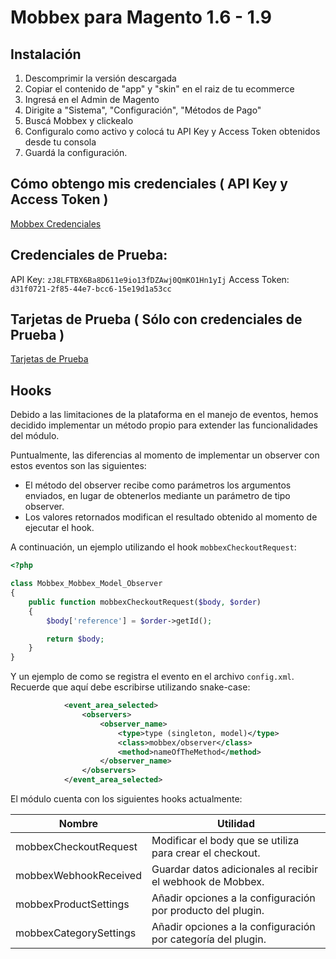 # Mobbex para Magento 1.6 - 1.9

## Instalación
1) Descomprimir la versión descargada
2) Copiar el contenido de "app" y "skin" en el raiz de tu ecommerce
3) Ingresá en el Admin de Magento
4) Dirigite a "Sistema", "Configuración", "Métodos de Pago"
5) Buscá Mobbex y clickealo
6) Configuralo como activo y colocá tu API Key y Access Token obtenidos desde tu consola
7) Guardá la configuración.

## Cómo obtengo mis credenciales ( API Key y Access Token )

[Mobbex Credenciales](https://mobbexco.atlassian.net/servicedesk/customer/kb/view/50266136)

## Credenciales de Prueba:

API Key: ```zJ8LFTBX6Ba8D611e9io13fDZAwj0QmKO1Hn1yIj```
Access Token: ```d31f0721-2f85-44e7-bcc6-15e19d1a53cc```

## Tarjetas de Prueba ( Sólo con credenciales de Prueba )

[Tarjetas de Prueba](https://mobbexco.github.io/#/es/testcards)

## Hooks

Debido a las limitaciones de la plataforma en el manejo de eventos, hemos decidido implementar un método propio para extender las funcionalidades del módulo.

Puntualmente, las diferencias al momento de implementar un observer con estos eventos son las siguientes:
- El método del observer recibe como parámetros los argumentos enviados, en lugar de obtenerlos mediante un parámetro de tipo observer.
- Los valores retornados modifican el resultado obtenido al momento de ejecutar el hook.

A continuación, un ejemplo utilizando el hook `mobbexCheckoutRequest`:
```php
<?php

class Mobbex_Mobbex_Model_Observer
{
    public function mobbexCheckoutRequest($body, $order)
    {
        $body['reference'] = $order->getId();

        return $body;
    }
}
```

Y un ejemplo de como se registra el evento en el archivo `config.xml`. Recuerde que aquí debe escribirse utilizando snake-case:
```xml
            <event_area_selected>
                <observers>
                    <observer_name>
                        <type>type (singleton, model)</type>
                        <class>mobbex/observer</class>
                        <method>nameOfTheMethod</method>
                    </observer_name>
                </observers>
            </event_area_selected>
```

El módulo cuenta con los siguientes hooks actualmente:
<table>
    <thead>
        <tr>
            <th>Nombre</th>
            <th>Utilidad</th>
        </tr>
    </thead>
    <tbody>
        <tr>
            <td>mobbexCheckoutRequest</td>
            <td>Modificar el body que se utiliza para crear el checkout.</td>
        </tr>
        <tr>
            <td>mobbexWebhookReceived</td>
            <td>Guardar datos adicionales al recibir el webhook de Mobbex.</td>
        </tr>
        <tr>
            <td>mobbexProductSettings</td>
            <td>Añadir opciones a la configuración por producto del plugin.</td>
        </tr>
        <tr>
            <td>mobbexCategorySettings</td>
            <td>Añadir opciones a la configuración por categoría del plugin.</td>
        </tr>
    </tbody>
</table>